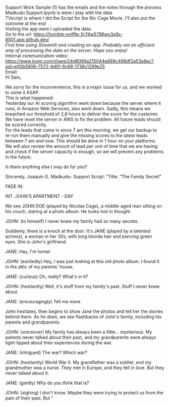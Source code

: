 Support Work Sample (1) has the emails and the notes through the process  
Madkudu Support.ipynb is were I play with the data  
TVscript is where I did the Script for the Nic Cage Movie. I'll also put the outvome at the end  
Visiting the app were I uploaded the data:  
  Go to the url: https://humble-sniffle-5r74w5796wx3x9x-8501.app.github.dev/  
  *First time using Streamlit and creating an app. Probably not an efficient way of processing the data on the server. Hope you enjoy!*  
Internal communication vídeo: https://www.loom.com/share/24d8089a215044e889c499df2a53a8ec?sid=e00b5906-7572-4d0f-9c68-1738c1299e25  
Email:   
Hi Sam,   
  
We sorry for the inconvenience, this is a major issue for us, and we worked to solve it ASAP.  
This is what happened:  
Yesterday our AI scoring algorithm went down because the server where it runs, in Amazon Web Services, also went down. Sadly, this means we breached our threshold of 2,8 hours to deliver the score for the customer.   
We have reset the server in AWS to fix the problem. All future leads should be scored correctly.   
For the leads that come in since 7 am this morning, we get our backup to re-run them manually and give the missing scores to the latest leads between 7 am and now. This should be done in 1 hour on your platforms.   
We will also review the amount of lead per unit of time that we are having and check if the server capacity is enough, so we will prevent any problems in the future.  
   
Is there anything else I may do for you?   
  
Sincerely, 
Joaquín G. 
Madkudu- Support
Script: 
"Title: "The Family Secret"

FADE IN:

INT. JOHN'S APARTMENT - DAY

We see JOHN DOE (played by Nicolas Cage), a middle-aged man sitting on his couch, staring at a photo album. He looks lost in thought.

JOHN: (to himself) I never knew my family had so many secrets.

Suddenly, there is a knock at the door. It's JANE (played by a talented actress), a woman in her 30s, with long blonde hair and piercing green eyes. She is John's girlfriend.

JANE: Hey, I'm home!

JOHN: (excitedly) Hey, I was just looking at this old photo album. I found it in the attic of my parents' house.

JANE: (curious) Oh, really? What's in it?

JOHN: (hesitantly) Well, it's stuff from my family's past. Stuff I never knew about.

JANE: (encouragingly) Tell me more.

John hesitates, then begins to show Jane the photos and tell her the stories behind them. As he does, we see flashbacks of John's family, including his parents and grandparents.

JOHN: (voiceover) My family has always been a little... mysterious. My parents never talked about their past, and my grandparents were always tight-lipped about their experiences during the war.

JANE: (intrigued) The war? Which war?

JOHN: (hesitantly) World War II. My grandfather was a soldier, and my grandmother was a nurse. They met in Europe, and they fell in love. But they never talked about it.

JANE: (gently) Why do you think that is?

JOHN: (sighing) I don't know. Maybe they were trying to protect us from the pain of their past. But
"
